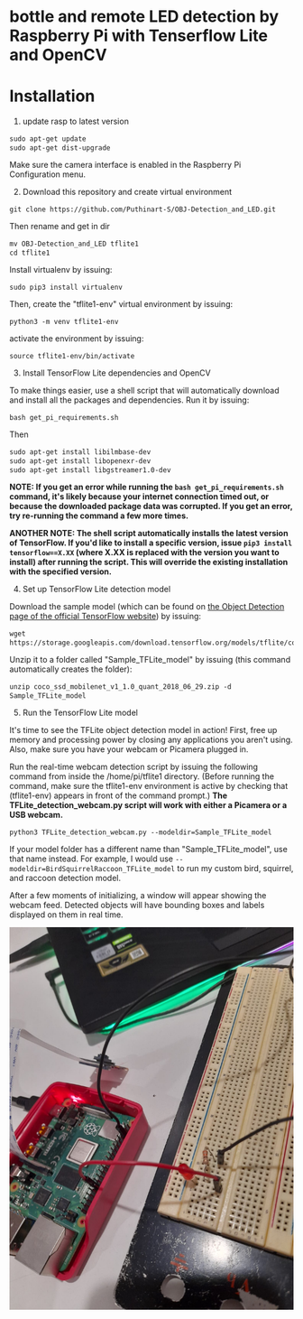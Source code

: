 # bottle and remote LED detection by Raspberry Pi with Tenserflow Lite and OpenCV

# Installation
1. update rasp to latest version

```
sudo apt-get update
sudo apt-get dist-upgrade
```
Make sure the camera interface is enabled in the Raspberry Pi Configuration menu.

2.  Download this repository and create virtual environment

```
git clone https://github.com/Puthinart-S/OBJ-Detection_and_LED.git
```

Then rename and get in dir
```
mv OBJ-Detection_and_LED tflite1
cd tflite1
```

Install virtualenv by issuing:
```
sudo pip3 install virtualenv
```

Then, create the "tflite1-env" virtual environment by issuing:
```
python3 -m venv tflite1-env
```

activate the environment by issuing:
```
source tflite1-env/bin/activate
```

3. Install TensorFlow Lite dependencies and OpenCV

To make things easier, use a shell script that will automatically download and install all the packages and dependencies. Run it by issuing:
```
bash get_pi_requirements.sh
```

Then
```
sudo apt-get install libilmbase-dev
sudo apt-get install libopenexr-dev
sudo apt-get install libgstreamer1.0-dev
```

**NOTE: If you get an error while running the `bash get_pi_requirements.sh` command, it's likely because your internet connection timed out, or because the downloaded package data was corrupted. If you get an error, try re-running the command a few more times.**

**ANOTHER NOTE: The shell script automatically installs the latest version of TensorFlow. If you'd like to install a specific version, issue `pip3 install tensorflow==X.XX` (where X.XX is replaced with the version you want to install) after running the script. This will override the existing installation with the specified version.**

4. Set up TensorFlow Lite detection model

Download the sample model (which can be found on [the Object Detection page of the official TensorFlow website](https://www.tensorflow.org/lite/models/object_detection/overview)) by issuing:
```
wget https://storage.googleapis.com/download.tensorflow.org/models/tflite/coco_ssd_mobilenet_v1_1.0_quant_2018_06_29.zip
```

Unzip it to a folder called "Sample_TFLite_model" by issuing (this command automatically creates the folder):
```
unzip coco_ssd_mobilenet_v1_1.0_quant_2018_06_29.zip -d Sample_TFLite_model
```

5. Run the TensorFlow Lite model

It's time to see the TFLite object detection model in action! First, free up memory and processing power by closing any applications you aren't using. Also, make sure you have your webcam or Picamera plugged in.

Run the real-time webcam detection script by issuing the following command from inside the /home/pi/tflite1 directory. (Before running the command, make sure the tflite1-env environment is active by checking that (tflite1-env) appears in front of the command prompt.) **The TFLite_detection_webcam.py script will work with either a Picamera or a USB webcam.**
```
python3 TFLite_detection_webcam.py --modeldir=Sample_TFLite_model
```

If your model folder has a different name than "Sample_TFLite_model", use that name instead. For example, I would use `--modeldir=BirdSquirrelRaccoon_TFLite_model` to run my custom bird, squirrel, and raccoon detection model.

After a few moments of initializing, a window will appear showing the webcam feed. Detected objects will have bounding boxes and labels displayed on them in real time.

<p align="center">
   <img src="doc/ins.jpg">
</p>
